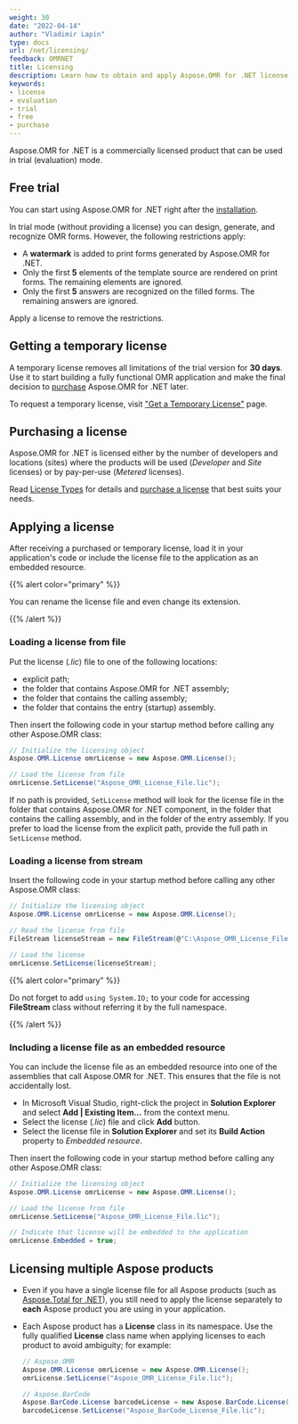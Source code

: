 ```yaml
---
weight: 30
date: "2022-04-14"
author: "Vladimir Lapin"
type: docs
url: /net/licensing/
feedback: OMRNET
title: Licensing
description: Learn how to obtain and apply Aspose.OMR for .NET license and discover limitations of the trial version.
keywords:
- license
- evaluation
- trial
- free
- purchase
---
```


Aspose.OMR for .NET is a commercially licensed product that can be used in trial (evaluation) mode.

## Free trial

You can start using Aspose.OMR for .NET right after the [installation](/omr/net/installation/).

In trial mode (without providing a license) you can design, generate, and recognize OMR forms. However, the following restrictions apply:

- A **watermark** is added to print forms generated by Aspose.OMR for .NET.
- Only the first **5** elements of the template source are rendered on print forms. The remaining elements are ignored.
- Only the first **5** answers are recognized on the filled forms. The remaining answers are ignored.

Apply a license to remove the restrictions.

## Getting a temporary license

A temporary license removes all limitations of the trial version for **30 days**. Use it to start building a fully functional OMR application and make the final decision to [purchase](https://purchase.aspose.com/pricing/omr/net) Aspose.OMR for .NET later.

To request a temporary license, visit ["Get a Temporary License"](https://purchase.aspose.com/temporary-license) page.

## Purchasing a license

Aspose.OMR for .NET is licensed either by the number of developers and locations (sites) where the products will be used (_Developer_ and _Site_ licenses) or by pay-per-use (_Metered_ licenses).

Read [License Types](https://purchase.aspose.com/policies/license-types) for details and [purchase a license](https://purchase.aspose.com/pricing/omr/net) that best suits your needs.

## Applying a license

After receiving a purchased or temporary license, load it in your application's code or include the license file to the application as an embedded resource.

{{% alert color="primary" %}} 

You can rename the license file and even change its extension.

{{% /alert %}} 

### Loading a license from file

Put the license (_.lic_) file to one of the following locations:

- explicit path;
- the folder that contains Aspose.OMR for .NET assembly;
- the folder that contains the calling assembly;
- the folder that contains the entry (startup) assembly.

Then insert the following code in your startup method before calling any other Aspose.OMR class:

```c#
// Initialize the licensing object
Aspose.OMR.License omrLicense = new Aspose.OMR.License();

// Load the license from file
omrLicense.SetLicense("Aspose_OMR_License_File.lic");
```

If no path is provided, `SetLicense` method will look for the license file in the folder that contains Aspose.OMR for .NET component, in the folder that contains the calling assembly, and in the folder of the entry assembly. If you prefer to load the license from the explicit path, provide the full path in `SetLicense` method.

### Loading a license from stream

Insert the following code in your startup method before calling any other Aspose.OMR class:

```c#
// Initialize the licensing object
Aspose.OMR.License omrLicense = new Aspose.OMR.License();

// Read the license from file
FileStream licenseStream = new FileStream(@"C:\Aspose_OMR_License_File.lic", FileMode.Open);

// Load the license
omrLicense.SetLicense(licenseStream);
```

{{% alert color="primary" %}} 

Do not forget to add `using System.IO;` to your code for accessing **FileStream** class without referring it by the full namespace.

{{% /alert %}} 


### Including a license file as an embedded resource

You can include the license file as an embedded resource into one of the assemblies that call Aspose.OMR for .NET. This ensures that the file is not accidentally lost.

- In Microsoft Visual Studio, right-click the project in **Solution Explorer** and select **Add | Existing Item...** from the context menu.
- Select the license (_.lic_) file and click **Add** button.
- Select the license file in **Solution Explorer** and set its **Build Action** property to _Embedded resource_.

Then insert the following code in your startup method before calling any other Aspose.OMR class:

```c#
// Initialize the licensing object
Aspose.OMR.License omrLicense = new Aspose.OMR.License();

// Load the license from file
omrLicense.SetLicense("Aspose_OMR_License_File.lic");

// Indicate that license will be embedded to the application
omrLicense.Embedded = true;
```

## Licensing multiple Aspose products

- Even if you have a single license file for all Aspose products (such as [Aspose.Total for .NET](https://products.aspose.com/total/net/)), you still need to apply the license separately to **each** Aspose product you are using in your application.
- Each Aspose product has a **License** class in its namespace. Use the fully qualified **License** class name when applying licenses to each product to avoid ambiguity; for example:  
  
  ```c#
  // Aspose.OMR
  Aspose.OMR.License omrLicense = new Aspose.OMR.License();
  omrLicense.SetLicense("Aspose_OMR_License_File.lic");

  // Aspose.BarCode
  Aspose.BarCode.License barcodeLicense = new Aspose.BarCode.License();
  barcodeLicense.SetLicense("Aspose_BarCode_License_File.lic");
  ```
